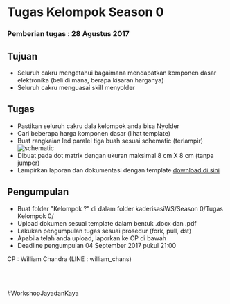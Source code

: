 # Tugas Kelompok Season 0

### Pemberian tugas : 28 Agustus 2017

## Tujuan 
* Seluruh cakru mengetahui bagaimana mendapatkan komponen dasar elektronika (beli di mana, berapa kisaran harganya)
* Seluruh cakru menguasai skill menyolder

## Tugas
* Pastikan seluruh cakru dala kelompok anda bisa Nyolder
* Cari beberapa harga komponen dasar (lihat template)
* Buat rangkaian led paralel tiga buah sesuai schematic (terlampir)
![schematic](https://github.com/WShme2017/kaderisasiWS/blob/master/Season%200/Tugas%20Kelompok%200/schematic.png)
* Dibuat pada dot matrix dengan ukuran maksimal 8 cm X 8 cm (tanpa jumper)
* Lampirkan laporan dan dokumentasi dengan template [download di sini](https://github.com/WShme2017/kaderisasiWS/blob/master/Season%200/Tugas%20Kelompok%200/Tugas%20Kelompok%200.docx)

## Pengumpulan
* Buat folder "Kelompok ?" di dalam folder kaderisasiWS/Season 0/Tugas Kelompok 0/
* Upload dokumen sesuai template dalam bentuk .docx dan .pdf
* Lakukan pengumpulan tugas sesuai prosedur (fork, pull, dst)
* Apabila telah anda upload, laporkan ke CP di bawah
* Deadline pengumpulan 04 September 2017 pukul 21:00


CP : William Chandra (LINE : william_chans)

<br> <br>

#WorkshopJayadanKaya
